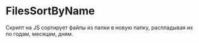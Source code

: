 # FilesSortByName
Скрипт на JS сортирует файлы из папки в новую папку, распладывая их по годам, месяцам, дням.
